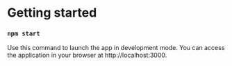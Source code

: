# Getting started 

### `npm start`
Use this command to launch the app in development mode. You can access the application in your browser at http://localhost:3000.
